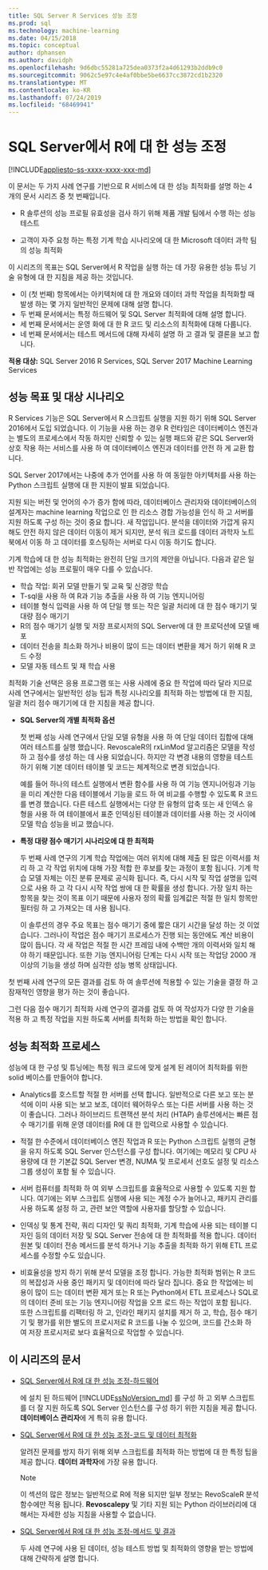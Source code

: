 ```yaml
---
title: SQL Server R Services 성능 조정
ms.prod: sql
ms.technology: machine-learning
ms.date: 04/15/2018
ms.topic: conceptual
author: dphansen
ms.author: davidph
ms.openlocfilehash: 9d6dbc55281a725dea0373f2a4d61293b2ddb9c0
ms.sourcegitcommit: 9062c5e97c4e4af0bbe5be6637cc3872cd1b2320
ms.translationtype: MT
ms.contentlocale: ko-KR
ms.lasthandoff: 07/24/2019
ms.locfileid: "68469941"
---
```

# <a name="performance-tuning-for-r-in-sql-server"></a>SQL Server에서 R에 대 한 성능 조정
[!INCLUDE[appliesto-ss-xxxx-xxxx-xxx-md](../../includes/appliesto-ss-xxxx-xxxx-xxx-md.md)]

이 문서는 두 가지 사례 연구를 기반으로 R 서비스에 대 한 성능 최적화를 설명 하는 4 개의 문서 시리즈 중 첫 번째입니다.

- R 솔루션의 성능 프로필 유효성을 검사 하기 위해 제품 개발 팀에서 수행 하는 성능 테스트

- 고객이 자주 요청 하는 특정 기계 학습 시나리오에 대 한 Microsoft 데이터 과학 팀의 성능 최적화

이 시리즈의 목표는 SQL Server에서 R 작업을 실행 하는 데 가장 유용한 성능 튜닝 기술 유형에 대 한 지침을 제공 하는 것입니다.

+ 이 (첫 번째) 항목에서는 아키텍처에 대 한 개요와 데이터 과학 작업을 최적화할 때 발생 하는 몇 가지 일반적인 문제에 대해 설명 합니다.
+ 두 번째 문서에서는 특정 하드웨어 및 SQL Server 최적화에 대해 설명 합니다.
+ 세 번째 문서에서는 운영 화에 대 한 R 코드 및 리소스의 최적화에 대해 다룹니다.
+ 네 번째 문서에서는 테스트 메서드에 대해 자세히 설명 하 고 결과 및 결론을 보고 합니다.

**적용 대상:** SQL Server 2016 R Services, SQL Server 2017 Machine Learning Services

## <a name="performance-goals-and-targeted-scenarios"></a>성능 목표 및 대상 시나리오

R Services 기능은 SQL Server에서 R 스크립트 실행을 지원 하기 위해 SQL Server 2016에서 도입 되었습니다. 이 기능을 사용 하는 경우 R 런타임은 데이터베이스 엔진과는 별도의 프로세스에서 작동 하지만 신뢰할 수 있는 실행 패드와 같은 SQL Server와 상호 작용 하는 서비스를 사용 하 여 데이터베이스 엔진과 데이터를 안전 하 게 교환 합니다.

SQL Server 2017에서는 나중에 추가 언어를 사용 하 여 동일한 아키텍처를 사용 하는 Python 스크립트 실행에 대 한 지원이 발표 되었습니다.

지원 되는 버전 및 언어의 수가 증가 함에 따라, 데이터베이스 관리자와 데이터베이스의 설계자는 machine learning 작업으로 인 한 리소스 경합 가능성을 인식 하 고 서버를 지원 하도록 구성 하는 것이 중요 합니다. 새 작업입니다. 분석을 데이터와 가깝게 유지 해도 안전 하지 않은 데이터 이동이 제거 되지만, 분석 워크 로드를 데이터 과학자 노트북에서 이동 하 고 데이터를 호스팅하는 서버로 다시 이동 하기도 합니다.

기계 학습에 대 한 성능 최적화는 완전히 단일 크기의 제안을 아닙니다. 다음과 같은 일반 작업에는 성능 프로필이 매우 다를 수 있습니다.

- 학습 작업: 회귀 모델 만들기 및 교육 및 신경망 학습
- T-sql을 사용 하 여 R과 기능 추출을 사용 하 여 기능 엔지니어링
- 테이블 형식 입력을 사용 하 여 단일 행 또는 작은 일괄 처리에 대 한 점수 매기기 및 대량 점수 매기기
- R의 점수 매기기 실행 및 저장 프로시저의 SQL Server에 대 한 프로덕션에 모델 배포
- 데이터 전송을 최소화 하거나 비용이 많이 드는 데이터 변환을 제거 하기 위해 R 코드 수정
- 모델 자동 테스트 및 재 학습 사용

최적화 기술 선택은 응용 프로그램 또는 사용 사례에 중요 한 작업에 따라 달라 지므로 사례 연구에서는 일반적인 성능 팁과 특정 시나리오를 최적화 하는 방법에 대 한 지침, 일괄 처리 점수 매기기에 대 한 지침을 제공 합니다.

+ **SQL Server의 개별 최적화 옵션**

    첫 번째 성능 사례 연구에서 단일 모델 유형을 사용 하 여 단일 데이터 집합에 대해 여러 테스트를 실행 했습니다. RevoscaleR의 rxLinMod 알고리즘은 모델을 작성 하 고 점수를 생성 하는 데 사용 되었습니다. 하지만 각 변경 내용의 영향을 테스트 하기 위해 기본 데이터 테이블 및 코드는 체계적으로 변경 되었습니다.

    예를 들어 하나의 테스트 실행에서 변환 함수를 사용 하 여 기능 엔지니어링과 기능을 미리 계산한 다음 테이블에서 기능을 로드 하 여 비교를 수행할 수 있도록 R 코드를 변경 했습니다. 다른 테스트 실행에서는 다양 한 유형의 압축 또는 새 인덱스 유형을 사용 하 여 테이블에서 표준 인덱싱된 테이블과 데이터를 사용 하는 것 사이에 모델 학습 성능을 비교 했습니다.

+ **특정 대량 점수 매기기 시나리오에 대 한 최적화**

    두 번째 사례 연구의 기계 학습 작업에는 여러 위치에 대해 제출 된 많은 이력서를 처리 하 고 각 작업 위치에 대해 가장 적합 한 후보를 찾는 과정이 포함 됩니다. 기계 학습 모델 자체는 이진 분류 문제로 공식화 됩니다. 즉, 다시 시작 및 작업 설명을 입력으로 사용 하 고 각 다시 시작 작업 쌍에 대 한 확률을 생성 합니다. 가장 일치 하는 항목을 찾는 것이 목표 이기 때문에 사용자 정의 확률 임계값은 적절 한 일치 항목만 필터링 하 고 가져오는 데 사용 됩니다.

    이 솔루션의 경우 주요 목표는 점수 매기기 중에 짧은 대기 시간을 달성 하는 것 이었습니다. 그러나이 작업은 점수 매기기 프로세스가 진행 되는 동안에도 계산 비용이 많이 듭니다. 각 새 작업은 적절 한 시간 프레임 내에 수백만 개의 이력서와 일치 해야 하기 때문입니다. 또한 기능 엔지니어링 단계는 다시 시작 또는 작업당 2000 개 이상의 기능을 생성 하며 심각한 성능 병목 상태입니다.

첫 번째 사례 연구의 모든 결과를 검토 하 여 솔루션에 적용할 수 있는 기술을 결정 하 고 잠재적인 영향을 평가 하는 것이 좋습니다.

그런 다음 점수 매기기 최적화 사례 연구의 결과를 검토 하 여 작성자가 다양 한 기술을 적용 하 고 특정 작업을 지원 하도록 서버를 최적화 하는 방법을 확인 합니다.

## <a name="performance-optimization-process"></a>성능 최적화 프로세스

성능에 대 한 구성 및 튜닝에는 특정 워크 로드에 맞게 설계 된 레이어 최적화를 위한 solid 베이스를 만들어야 합니다.

- Analytics를 호스트할 적절 한 서버를 선택 합니다. 일반적으로 다른 보고 또는 분석에 이미 사용 되는 보고 보조, 데이터 웨어하우스 또는 다른 서버를 사용 하는 것이 좋습니다. 그러나 하이브리드 트랜잭션 분석 처리 (HTAP) 솔루션에서는 빠른 점수 매기기를 위해 운영 데이터를 R에 대 한 입력으로 사용할 수 있습니다.

- 적절 한 수준에서 데이터베이스 엔진 작업과 R 또는 Python 스크립트 실행의 균형을 유지 하도록 SQL Server 인스턴스를 구성 합니다. 여기에는 메모리 및 CPU 사용량에 대 한 기본값 SQL Server 변경, NUMA 및 프로세서 선호도 설정 및 리소스 그룹 생성이 포함 될 수 있습니다.

- 서버 컴퓨터를 최적화 하 여 외부 스크립트를 효율적으로 사용할 수 있도록 지원 합니다. 여기에는 외부 스크립트 실행에 사용 되는 계정 수가 늘어나고, 패키지 관리를 사용 하도록 설정 하 고, 관련 보안 역할에 사용자를 할당할 수 있습니다.

- 인덱싱 및 통계 전략, 쿼리 디자인 및 쿼리 최적화, 기계 학습에 사용 되는 테이블 디자인 등의 데이터 저장 및 SQL Server 전송에 대 한 최적화를 적용 합니다. 데이터 원본 및 데이터 전송 메서드를 분석 하거나 기능 추출을 최적화 하기 위해 ETL 프로세스를 수정할 수도 있습니다.

- 비효율성을 방지 하기 위해 분석 모델을 조정 합니다. 가능한 최적화 범위는 R 코드의 복잡성과 사용 중인 패키지 및 데이터에 따라 달라 집니다. 중요 한 작업에는 비용이 많이 드는 데이터 변환 제거 또는 R 또는 Python에서 ETL 프로세스나 SQL로의 데이터 준비 또는 기능 엔지니어링 작업을 오프 로드 하는 작업이 포함 됩니다. 또한 스크립트를 리팩터링 하 고, 인라인 패키지 설치를 제거 하 고, 학습, 점수 매기기 및 평가를 위한 별도의 프로시저로 R 코드를 나눌 수 있으며, 코드를 간소화 하 여 저장 프로시저로 보다 효율적으로 작업할 수 있습니다.

## <a name="articles-in-this-series"></a>이 시리즈의 문서

+ [SQL Server에서 R에 대 한 성능 조정-하드웨어](../r/sql-server-configuration-r-services.md)

    에 설치 된 하드웨어 [!INCLUDE[ssNoVersion_md](../../includes/ssnoversion-md.md)] 를 구성 하 고 외부 스크립트를 더 잘 지원 하도록 SQL Server 인스턴스를 구성 하기 위한 지침을 제공 합니다. **데이터베이스 관리자**에 게 특히 유용 합니다.

+ [SQL Server에서 R에 대 한 성능 조정-코드 및 데이터 최적화](../r/r-and-data-optimization-r-services.md)

    알려진 문제를 방지 하기 위해 외부 스크립트를 최적화 하는 방법에 대 한 특정 팁을 제공 합니다. **데이터 과학자**에 가장 유용 합니다.

    > [!NOTE]
    > 이 섹션의 많은 정보는 일반적으로 R에 적용 되지만 일부 정보는 RevoScaleR 분석 함수에만 적용 됩니다. **Revoscalepy** 및 기타 지원 되는 Python 라이브러리에 대해서는 자세한 성능 지침을 사용할 수 없습니다.
    >

+ [SQL Server에서 R에 대 한 성능 조정-메서드 및 결과](../r/performance-case-study-r-services.md)

    두 사례 연구에 사용 된 데이터, 성능 테스트 방법 및 최적화의 영향을 받는 방법에 대해 간략하게 설명 합니다.
